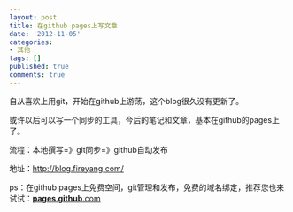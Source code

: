 ```yaml
---
layout: post
title: 在github pages上写文章
date: '2012-11-05'
categories:
- 其他
tags: []
published: true
comments: true
---
```

<p>自从喜欢上用git，开始在github上游荡，这个blog很久没有更新了。</p>

<p>或许以后可以写一个同步的工具，今后的笔记和文章，基本在github的pages上了。</p>

<p>流程：本地撰写=》git同步=》github自动发布</p>

<p>地址：<a href="http://blog.fireyang.com/" target="_blank">http://blog.fireyang.com/</a></p>

<p>ps：在github pages上免费空间，git管理和发布，免费的域名绑定，推荐您也来试试：<a title="pages.github.com" href="http://pages.github.com" target="_blank"><strong>pages</strong>.<strong>github</strong>.com</a></p>
